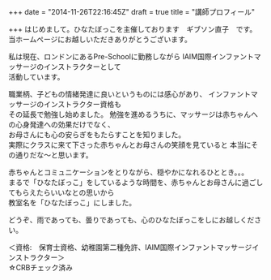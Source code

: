 +++
date = "2014-11-26T22:16:45Z"
draft = true
title = "講師プロフィール"

+++
はじめまして。ひなたぼっこを主催しております　ギブソン直子　です。<br>
当ホームページにお越しいただきありがとうございます。

私は現在、ロンドンにあるPre-Schoolに勤務しながら
IAIM国際インファントマッサージのインストラクターとして<br>
活動しています。

職業柄、子どもの情緒発達に良いというものには感心があり、
インファントマッサージのインストラクター資格も<br>
その延長で勉強し始めました。
勉強を進めるうちに、マッサージは赤ちゃんへの心身発達への効果だけでなく、<br>
お母さんにも心の安らぎをもたらすことを知りました。<br>
実際にクラスに来て下さった赤ちゃんとお母さんの笑顔を見ていると
本当にその通りだな～と思います。

赤ちゃんとコミュニケーションをとりながら、穏やかになれるひととき。。。<br>
まるで「ひなたぼっこ」をしているような時間を、赤ちゃんとお母さんに過ごしてもらえたらいいなとの思いから<br>
教室名を「ひなたぼっこ」にしました。

どうぞ、雨であっても、曇りであっても、心のひなたぼっこをしにお越しください。

＜資格:　保育士資格、幼稚園第二種免許、IAIM国際インファントマッサージインストラクター＞<br>
☆CRBチェック済み


